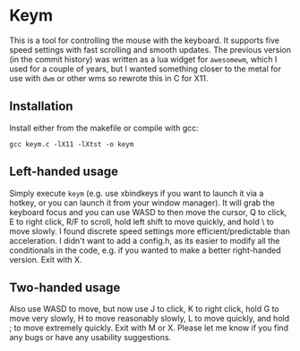 # Keym
This is a tool for controlling the mouse with the keyboard. It supports five speed settings with fast scrolling and smooth updates. The previous version (in the commit history) was written as a lua widget for ``awesomewm``, which I used for a couple of years, but I wanted something closer to the metal for use with ``dwm`` or other wms so rewrote this in C for X11.

## Installation
Install either from the makefile or compile with gcc:

```gcc keym.c -lX11 -lXtst -o keym```

## Left-handed usage
Simply execute ``keym`` (e.g. use xbindkeys if you want to launch it via a hotkey, or you can launch it from your window manager). It will grab the keyboard focus and you can use WASD to then move the cursor, Q to click, E to right click, R/F to scroll, hold left shift to move quickly, and hold \ to move slowly. I found discrete speed settings more efficient/predictable than acceleration. I didn't want to add a config.h, as its easier to modify all the conditionals in the code, e.g. if you wanted to make a better right-handed version. Exit with X.

## Two-handed usage
Also use WASD to move, but now use J to click, K to right click, hold G to move very slowly, H to move reasonably slowly, L to move quickly, and hold ; to move extremely quickly. Exit with M or X. Please let me know if you find any bugs or have any usability suggestions.